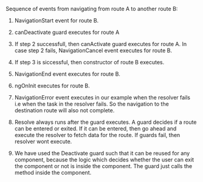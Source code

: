 
Sequence of events from navigating from route A to another route B:

1. NavigationStart event for route B.
2. canDeactivate guard executes for route A
3. If step 2 successfull, then canActivate guard executes for route A.
In case step 2 fails, NavigationCancel event executes for route B.
4. If step 3 is siccessful, then constructor of route B executes.
5. NavigationEnd event executes for route B.
6. ngOnInit executes for route B.
7. NavigationError event executes in our example when the resolver fails i.e when the
task in the resolver fails. So the navigation to the destination route will also not
complete.
8. Resolve always runs after the guard executes. A guard decides if a route can be entered or exited.
If it can be entered, then go ahead and execute the resolver to fetch data for the route.
If guards fail, then resolver wont execute.

9. We have used the Deactivate guard such that it can be reused for any component,
because the logic which decides whether the user can exit the component or not
is inside the component. The guard just calls the method inside the component.


